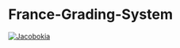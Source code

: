 # France-Grading-System
[![Jacobokia](https://circleci.com/gh/Jacobokia/France-Grading-System.svg?style=svg)](https://github.com/Jacobokia/France-Grading-System)




